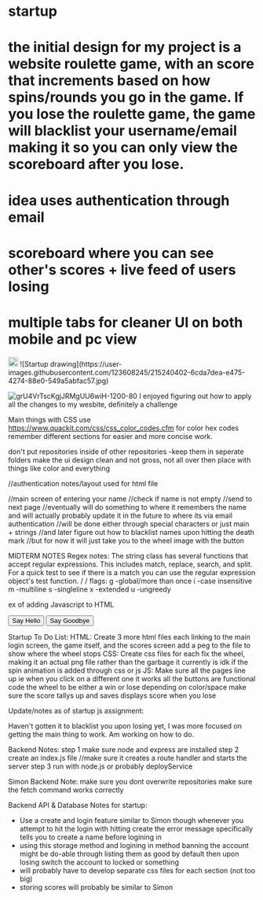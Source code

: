 # startup
# the initial design for my project is a website roulette game, with an score that increments based on how spins/rounds you go in the game. If you lose the roulette game, the game will blacklist your username/email making it so you can only view the scoreboard after you lose.
# idea uses authentication through email
# scoreboard where you can see other's scores + live feed of users losing
# multiple tabs for cleaner UI on both mobile and pc view 
<img src="https://scontent.fslc3-2.fna.fbcdn.net/v/t1.15752-9/327088202_1200520557516665_2494141937951662307_n.jpg?_nc_cat=111&ccb=1-7&_nc_sid=ae9488&_nc_ohc=fb9uk9B4h1sAX9-fe-p&tn=mQJXR0Q6KmmB9lIS&_nc_ht=scontent.fslc3-2.fna&oh=03_AdRnv1YbfQtKj2KaSq_sPXANiZnVYESePLa0cCXy6E5M8A&oe=63FC11AB;v=4" alt="@vwj1776" size="20" height="20" width="20" data-view-component="true" class="avatar avatar-small circle">
![Startup drawing](https://user-images.githubusercontent.com/123608245/215240402-6cda7dea-e475-4274-88e0-549a5abfac57.jpg)


![grU4VrTscKgjJRMgUU6wiH-1200-80](https://user-images.githubusercontent.com/123608245/217030986-e80c83bd-45ed-457b-a6c0-023753a0cab6.jpg)
I enjoyed figuring out how to apply all the changes to my wesbite, definitely a challenge


Main things with CSS use https://www.quackit.com/css/css_color_codes.cfm for color hex codes
remember different sections for easier and more concise work. 

don't put repositories inside of other repositories -keep them in seperate folders
make the ui design clean and not gross, not all over then place with things like color and everything


//authentication notes/layout used for html file

//main screen of entering your name
//check if name is not empty
//send to next page
//eventually will do something to where it remembers the name and will actually probably update it in the future to where its via email authentication
//will be done either through special characters or just main + strings
//and later figure out how to blacklist names upon hitting the death mark
//but for now it will just take you to the wheel image with the button

MIDTERM NOTES
Regex notes:
The string class has several functions that accept regular expressions. This includes match, replace, search, and split. For a quick test to see if there is a match you can use the regular expression object's test function.
/    /
flags:
g -global/more than once
i -case insensitive
m -multiline
s -singleline
x -extended
u -ungreedy

ex of adding Javascript to HTML
<head>
  <script src="javascript.js"></script>
</head>
<body>
  <button onclick="sayHello()">Say Hello</button>
  <button onclick="sayGoodbye()">Say Goodbye</button>
  <script>
    function sayGoodbye() {
      alert('Goodbye');
    }
  </script>
</body>















Startup To Do List:
HTML:
Create 3 more html files each linking to the main login screen, the game itself, and the scores screen
add a peg to the file to show where the wheel stops
CSS:
Create css files for each
fix the wheel, making it an actual png file rather than the garbage it currently is
idk if the spin animation is added through css or js
JS:
Make sure all the pages line up ie when you click on a different one it works
all the buttons are functional
code the wheel to be either a win or lose depending on color/space
make sure the score tallys up and saves
displays score when you lose

Update/notes as of startup js assignment:

Haven't gotten it to blacklist you upon losing yet, I was more focused on getting the main thing to work. Am working on how to do. 




Backend Notes:
step 1 make sure node and express are installed
step 2 create an index.js file //make sure it creates a route handler and starts the server
step 3 run with node.js or probably deployService

Simon Backend Note:
make sure you dont overwrite repositories
make sure the fetch command works correctly

Backend API & Database Notes for startup:
- Use a create and login feature similar to Simon though whenever you attempt to hit the login with hitting create the error message specifically tells you to create a name before logining in
- using this storage method and logining in method banning the account might be do-able through listing them as good by default then upon losing switch the account to locked or something
- will probably have to develop separate css files for each section (not too big)
- storing scores will probably be similar to Simon
